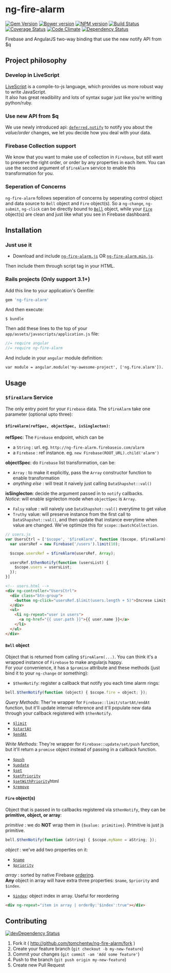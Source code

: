 # ng-fire-alarm

[![Gem Version](https://badge.fury.io/rb/ng-fire-alarm.png)](http://badge.fury.io/rb/ng-fire-alarm) [![Bower version](https://badge.fury.io/bo/ng-fire-alarm.png)](http://badge.fury.io/bo/ng-fire-alarm) [![NPM version](https://badge.fury.io/js/ng-fire-alarm.png)](http://badge.fury.io/js/ng-fire-alarm) [![Build Status](https://secure.travis-ci.org/tomchentw/ng-fire-alarm.png)](http://travis-ci.org/tomchentw/ng-fire-alarm) [![Coverage Status](https://coveralls.io/repos/tomchentw/ng-fire-alarm/badge.png)](https://coveralls.io/r/tomchentw/ng-fire-alarm) [![Code Climate](https://codeclimate.com/github/tomchentw/ng-fire-alarm.png)](https://codeclimate.com/github/tomchentw/ng-fire-alarm)  [![Dependency Status](https://gemnasium.com/tomchentw/ng-fire-alarm.png)](https://gemnasium.com/tomchentw/ng-fire-alarm)

Firebase and AngularJS two-way binding that use the new notify API from $q


## Project philosophy

### Develop in LiveScript
[LiveScript](http://livescript.net/) is a compile-to-js language, which provides us more robust way to write JavaScript.  
It also has great readibility and lots of syntax sugar just like you're writting python/ruby.


### Use new API from $q
We use newly introduced api: [`deferred.notify`](https://github.com/angular/angular.js/blob/master/CHANGELOG.md#120rc1-spooky-giraffe-2013-08-13) to notify you about the *value/order* changes, we let you decide how you deal with your data.

### Firebase Collection support
We know that you want to make use of collection in `Firebase`, but still want to preserve the right order, or order by any properties in each item. You can use the second argument of `$fireAlarm` service to enable this transformation for you.


### Seperation of Concerns
`ng-fire-alarm` follows seperation of concerns by seperating control object and data source to `Bell` object and `Fire` object(s). So a `ng-change`, `ng-submit`, `ng-click` can be directly bound to [`Bell`](https://github.com/tomchentw/ng-fire-alarm#bell-object) object, while your [`Fire`](https://github.com/tomchentw/ng-fire-alarm#fire-objects) object(s) are clean and just like what you see in Firebase dashboard.

## Installation

### Just use it

* Download and include [`ng-fire-alarm.js`](https://github.com/tomchentw/ng-fire-alarm/blob/master/ng-fire-alarm.js) OR [`ng-fire-alarm.min.js`](https://github.com/tomchentw/ng-fire-alarm/blob/master/ng-fire-alarm.min.js).  

Then include them through script tag in your HTML.

### **Rails** projects (Only support 3.1+)
Add this line to your application's Gemfile:
```ruby
gem 'ng-fire-alarm'
```

And then execute:

    $ bundle

Then add these lines to the top of your `app/assets/javascripts/application.js` file:

```javascript
//= require angular
//= require ng-fire-alarm
```

And include in your `angular` module definition:
     
    var module = angular.module('my-awesome-project', ['ng.fire.alarm']).


## Usage

### `$fireAlarm` Service

The only entry point for your `Firebase` data. The `$fireAlarm` take one parameter (optional upto three):

#### `$fireAlarm(refSpec, objectSpec, isSinglecton)`:
**refSpec**: The `Firebase` endpoint, which can be  

  - a `String`   : url. eg. `http://ng-fire-alarm.firebaseio.com/alarm`  
  - a `Firebase` : ref instance. eg. `new Firebase(ROOT_URL).child('alarm')`  

**objectSpec**: do `Firebase` list transformation, can be:  

  - `Array`         : to make it explicitly, pass the `Array` constructor function to enable transformation  
  - _anything else_ : will treat it naively just calling `DataShapshot::val()`  

**isSinglecton**: decide the argument passed in to `notify` callbacks.  
_Notice_: will enable signlecton mode when `objectSpec` is `Array`.  

  - `Falsy` value : will naively use `DataShapshot::val()` everytime to get value  
  - `Truthy` value: will preserve instance from the first call to `DataShapshot::val()`, and then update that instance everytime when value are changed. We've optimize this for `scope::$watchCollection`.  


```javascript
// users.js
var UsersCtrl = ['$scope', '$fireAlarm', function ($scope, $fireAlarm) {
  var usersRef = new Firebase('/users').limit(10);

  $scope.usersRef = $fireAlarm(usersRef, Array);

  usersRef.$thenNotify(function (usersList) {
    $scope.users = usersList;
  });
}]
```

```HTML
<!-- users.html -->
<div ng-controller="UsersCtrl">
  <div class="btn-group">
    <button ng-click="usersRef.$limit(users.length + 5)">Increse Limit!</button>
  </div>
  <ul>
    <li ng-repeat="user in users">
      <a ng-href="{{ user.path }}">{{ user.name }}</a>
    </li>
  </ul>
</div>
```

#### `Bell` object
Object that is returned from calling `$fireAlarm(...)`. You can think it's a wrapped instance of `Firebase` to make angularjs happy.  
For your convenience, it has a `$promise` attribute and these methods (just bind it to your `ng-change` or something):

* `$thenNotify`: register a callback that notify you each time alarm rings:
```javascript
bell.$thenNotify(function (object) { $scope.fire = object; });
```

_Query Methods_:
Ther're wrapper for `Firebase::limit/startAt/endAt` function, but it'll update internal reference and it'll populate new data through your callback registered with `$thenNotify`.

* [`$limit`](https://www.firebase.com/docs/javascript/firebase/limit.html)
* [`$startAt`](https://www.firebase.com/docs/javascript/firebase/startat.html)
* [`$endAt`](https://www.firebase.com/docs/javascript/firebase/endat.html)

_Write Methods_:
They're wrapper for `Firebase::update/set/push` function, but it'll return a `promise` object instead of passing in a callback function.

* [`$push`](https://www.firebase.com/docs/javascript/firebase/push.html)
* [`$update`](https://www.firebase.com/docs/javascript/firebase/update.html)
* [`$set`](https://www.firebase.com/docs/javascript/firebase/set.html)
* [`$setPriority`](https://www.firebase.com/docs/javascript/firebase/setpriority.html)
* [`$setWithPriority`](https://www.firebase.com/docs/javascript/firebase/setwithpriority.)html
* [`$remove`](https://www.firebase.com/docs/javascript/firebase/remove.html)

#### `Fire` object(s)
Object that is passed in to callbacks registered via `$thenNotify`, they can be **primitive, object, or array**:

_primitive_ : we do **NOT** wrap them in `{$value: primitive}`. Primitive is just js primitive.

```javascript
bell.$thenNotify(function (aString) { $scope.myName = aString; });
```

_object_ : we've add two properties on it:  

  - [`$name`](https://www.firebase.com/docs/javascript/datasnapshot/name.html)
  - [`$priority`](https://www.firebase.com/docs/javascript/datasnapshot/getpriority.html)

_array_ : sorted by native Firebase [ordering](https://www.firebase.com/docs/javascript/firebase/setpriority.html).  
**Any** object in array will have extra three properties: `$name`, `$priority` and `$index`.

  - [`$index`](https://www.firebase.com/docs/javascript/datasnapshot/foreach.html): object index in array. Useful for reordering  

```HTML
<div ng-repeat="item in array | orderBy:'$index':true"></div>
```


## Contributing

[![devDependency Status](https://david-dm.org/tomchentw/ng-fire-alarm/dev-status.png?branch=master)](https://david-dm.org/tomchentw/ng-fire-alarm#info=devDependencies)

1. Fork it ( http://github.com/tomchentw/ng-fire-alarm/fork )
2. Create your feature branch (`git checkout -b my-new-feature`)
3. Commit your changes (`git commit -am 'Add some feature'`)
4. Push to the branch (`git push origin my-new-feature`)
5. Create new Pull Request
